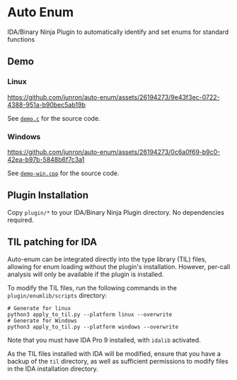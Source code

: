 # Auto Enum
IDA/Binary Ninja Plugin to automatically identify and set enums for standard functions

## Demo

### Linux

https://github.com/junron/auto-enum/assets/26194273/9e43f3ec-0722-4388-951a-b90bec5ab19b


See [`demo.c`](./demo/demo.c) for the source code.

### Windows


https://github.com/junron/auto-enum/assets/26194273/0c6a0f69-b9c0-42ea-b97b-5848b6f7c3a1

See [`demo-win.cpp`](./demo/demo-win.cpp) for the source code.


## Plugin Installation

Copy `plugin/*` to your IDA/Binary Ninja Plugin directory. No dependencies required.

## TIL patching for IDA

Auto-enum can be integrated directly into the type library (TIL) files, allowing for enum loading without the plugin's installation. However, per-call analysis will only be available if the plugin is installed.

To modify the TIL files, run the following commands in the `plugin/enumlib/scripts` directory:
```shell
# Generate for linux
python3 apply_to_til.py --platform linux --overwrite
# Generate for Windows
python3 apply_to_til.py --platform windows --overwrite
```
Note that you must have IDA Pro 9 installed, with `idalib` activated.   

As the TIL files installed with IDA will be modified, ensure that you have a backup of the `til` directory, as well as sufficient permissions to modify files in the IDA installation directory.